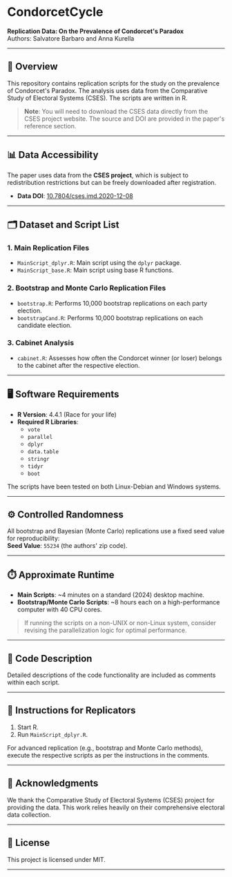# CondorcetCycle

**Replication Data: On the Prevalence of Condorcet's Paradox**  
Authors: Salvatore Barbaro and Anna Kurella

---

## 📂 Overview

This repository contains replication scripts for the study on the prevalence of Condorcet's Paradox. The analysis uses data from the Comparative Study of Electoral Systems (CSES). The scripts are written in R.

> **Note**: You will need to download the CSES data directly from the CSES project website. The source and DOI are provided in the paper's reference section.

---

## 📊 Data Accessibility

The paper uses data from the **CSES project**, which is subject to redistribution restrictions but can be freely downloaded after registration.  
- **Data DOI**: [10.7804/cses.imd.2020-12-08](https://doi.org/10.7804/cses.imd.2020-12-08)

---

## 🗂️ Dataset and Script List

### 1. **Main Replication Files**
   - `MainScript_dplyr.R`: Main script using the `dplyr` package.
   - `MainScript_base.R`: Main script using base R functions.

### 2. **Bootstrap and Monte Carlo Replication Files**
   - `bootstrap.R`: Performs 10,000 bootstrap replications on each party election.
   - `bootstrapCand.R`: Performs 10,000 bootstrap replications on each candidate election.

### 3. **Cabinet Analysis**
   - `cabinet.R`: Assesses how often the Condorcet winner (or loser) belongs to the cabinet after the respective election.

---

## 🖥️ Software Requirements

- **R Version**: 4.4.1 (Race for your life)
- **Required R Libraries**:
  - `vote`
  - `parallel`
  - `dplyr`
  - `data.table`
  - `stringr`
  - `tidyr`
  - `boot`

The scripts have been tested on both Linux-Debian and Windows systems.

---

## ⚙️ Controlled Randomness

All bootstrap and Bayesian (Monte Carlo) replications use a fixed seed value for reproducibility:  
**Seed Value**: `55234` (the authors' zip code).

---

## ⏱️ Approximate Runtime

- **Main Scripts**: ~4 minutes on a standard (2024) desktop machine.  
- **Bootstrap/Monte Carlo Scripts**: ~8 hours each on a high-performance computer with 40 CPU cores.

> If running the scripts on a non-UNIX or non-Linux system, consider revising the parallelization logic for optimal performance.

---

## 📜 Code Description

Detailed descriptions of the code functionality are included as comments within each script.

---

## 🚀 Instructions for Replicators

1. Start R.
2. Run `MainScript_dplyr.R`.

For advanced replication (e.g., bootstrap and Monte Carlo methods), execute the respective scripts as per the instructions in the comments.

---

## 🙏 Acknowledgments

We thank the Comparative Study of Electoral Systems (CSES) project for providing the data. This work relies heavily on their comprehensive electoral data collection.

---

## 📖 License

This project is licensed under MIT. 

---


